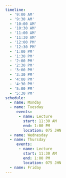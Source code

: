```yaml
---
timeline:
  - '9:00 AM'
  - '9:30 AM'
  - '10:00 AM'
  - '10:30 AM'
  - '11:00 AM'
  - '11:30 AM'
  - '12:00 PM'
  - '12:30 PM'
  - '1:00 PM'
  - '1:30 PM'
  - '2:00 PM'
  - '2:30 PM'
  - '3:00 PM'
  - '3:30 PM'
  - '4:00 PM'
  - '4:30 PM'
  - '5:00 PM'
  - '5:30 PM'
schedule:
  - name: Monday
  - name: Tuesday
     events:
      - name: Lecture
        start: 11:30 AM
        end: 1:00 PM
        location: 075 JHN
  - name: Wednesday 
  - name: Thursday
     events:
      - name: Lecture
        start: 11:30 AM
        end: 1:00 PM
        location: 075 JHN
  - name: Friday
---
```

